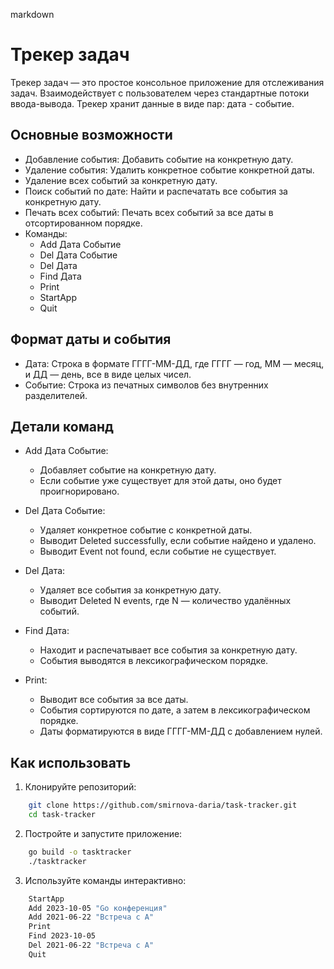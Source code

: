 markdown
# Трекер задач

Трекер задач — это простое консольное приложение для отслеживания задач. Взаимодействует с пользователем через стандартные потоки ввода-вывода. Трекер хранит данные в виде пар: дата - событие.

## Основные возможности

- Добавление события: Добавить событие на конкретную дату.
- Удаление события: Удалить конкретное событие конкретной даты.
- Удаление всех событий за конкретную дату.
- Поиск событий по дате: Найти и распечатать все события за конкретную дату.
- Печать всех событий: Печать всех событий за все даты в отсортированном порядке.
- Команды:
  - Add Дата Событие
  - Del Дата Событие
  - Del Дата
  - Find Дата
  - Print
  - StartApp
  - Quit

## Формат даты и события

- Дата: Строка в формате ГГГГ-ММ-ДД, где ГГГГ — год, ММ — месяц, и ДД — день, все в виде целых чисел.
- Событие: Строка из печатных символов без внутренних разделителей.

## Детали команд

- Add Дата Событие:
  - Добавляет событие на конкретную дату.
  - Если событие уже существует для этой даты, оно будет проигнорировано.

- Del Дата Событие:
  - Удаляет конкретное событие с конкретной даты.
  - Выводит Deleted successfully, если событие найдено и удалено.
  - Выводит Event not found, если событие не существует.

- Del Дата:
  - Удаляет все события за конкретную дату.
  - Выводит Deleted N events, где N — количество удалённых событий.

- Find Дата:
  - Находит и распечатывает все события за конкретную дату.
  - События выводятся в лексикографическом порядке.

- Print:
  - Выводит все события за все даты.
  - События сортируются по дате, а затем в лексикографическом порядке.
  - Даты форматируются в виде ГГГГ-ММ-ДД с добавлением нулей.

## Как использовать

1. Клонируйте репозиторий:

```sh
    git clone https://github.com/smirnova-daria/task-tracker.git
    cd task-tracker
```

2. Постройте и запустите приложение:
    
```sh
    go build -o tasktracker
    ./tasktracker
```

3. Используйте команды интерактивно:

```sh
    StartApp
    Add 2023-10-05 "Go конференция"
    Add 2021-06-22 "Встреча с А"
    Print
    Find 2023-10-05
    Del 2021-06-22 "Встреча с А"
    Quit
```